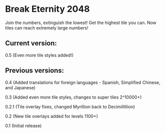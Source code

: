 # Break Eternity 2048
Join the numbers, extinguish the lowest! Get the highest tile you can. Now tiles can reach extremely large numbers!

## Current version:

0.5 (Even more tile styles added!)

## Previous versions:

0.4 (Added translations for foreign languages - Spanish, Simplified Chinese, and Japanese)

0.3 (Added even more tile styles, changes to super tiles 2^10000+)

0.2.1 (Tile overlay fixes, changed Myrillion back to Decimillillion)

0.2 (New tile overlays added for levels 1100+)

0.1 (Initial release)
